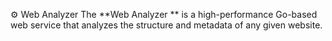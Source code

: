 ⚙️ Web Analyzer
The **Web Analyzer ** is a high-performance Go-based web service that analyzes the structure and metadata of any given website.  

